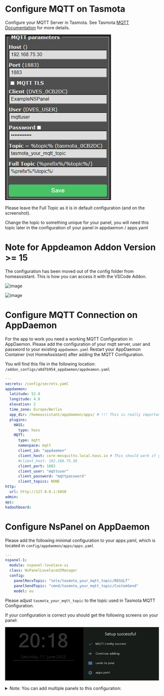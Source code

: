 # Configure MQTT on Tasmota

Configure your MQTT Server in Tasmota.
See Tasmota [MQTT Documentation](https://tasmota.github.io/docs/MQTT/) for more details.

![tasmota-mqtt-config](img/tasmota-mqtt-config.png)

Please leave the Full Topic as it is in default configuration (and on the screenshot).

Change the topic to something unique for your panel, you will need this topic later in the configuration of your panel in appdaemon / apps.yaml

# Note for Appdeamon Addon Version >= 15

The configuration has been moved out of the config folder from homeassistant. This is how you can access it with the VSCode Addon.

![image](https://github.com/joBr99/nspanel-lovelace-ui/assets/29555657/ddf75cac-fca1-48e7-9e84-646e7a80d38a)

![image](https://github.com/joBr99/nspanel-lovelace-ui/assets/29555657/6b19180a-b637-4c22-9ec0-c7a4fd304b27)


# Configure MQTT Connection on AppDaemon

For the app to work you need a working MQTT Configuration in AppDaemon. Please add the configuration of your mqtt server, user and password to your existing `appdaemon.yaml` Restart your AppDaemon Container (not HomeAssistant) after adding the MQTT Configuration.

You will find this file in the following location: `/addon_configs/a0d7b954_appdaemon/appdeamon.yaml`

```yaml
---
secrets: /config/secrets.yaml
appdaemon:
  latitude: 52.0
  longitude: 4.0
  elevation: 2
  time_zone: Europe/Berlin
  app_dir: /homeassistant/appdaemon/apps/ # !!! This is really important for AppDaemon HA Addon >= 15
  plugins:
    HASS:
      type: hass
    MQTT:
      type: mqtt
      namespace: mqtt
      client_id: "appdaemon"
      client_host: core-mosquitto.local.hass.io # This should work if you are using supervised HomeAssistant; if not use the IP Address instead.
      #client_host: 192.168.75.30
      client_port: 1883
      client_user: "mqttuser"
      client_password: "mqttpassword"
      client_topics: NONE
http:
  url: http://127.0.0.1:5050
admin:
api:
hadashboard:
```

# Configure NsPanel on AppDaemon

Please add the following minimal configuration to your apps.yaml, which is located in `config/appdaemon/apps/apps.yaml`

```yaml
---
nspanel-1:
  module: nspanel-lovelace-ui
  class: NsPanelLovelaceUIManager
  config:
    panelRecvTopic: "tele/tasmota_your_mqtt_topic/RESULT"
    panelSendTopic: "cmnd/tasmota_your_mqtt_topic/CustomSend"
    model: eu
```

Please adjust `tasmota_your_mqtt_topic` to the topic used in Tasmota MQTT Configuration.

If your configuration is correct you should get the following screens on your panel:

![hacs-main](img/mqtt-config-sucess.png)

<details>
<summary>Note: You can add multiple panels to this configuration:</summary>
<br>
```yaml
---
nspanel-1:
  module: nspanel-lovelace-ui
  class: NsPanelLovelaceUIManager
  config:
    panelRecvTopic: "tele/first-nspanel-topic/RESULT"
    panelSendTopic: "cmnd/first-nspanel-topic/CustomSend"
nspanel-2:
  module: nspanel-lovelace-ui
  class: NsPanelLovelaceUIManager
  config:
    panelRecvTopic: "tele/second-nspanel-topic/RESULT"
    panelSendTopic: "cmnd/second-nspanel-topic/CustomSend"
```
</details>

